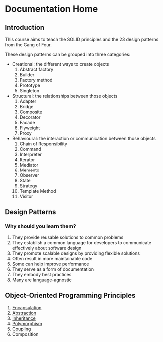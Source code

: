 # Documentation Home
## Introduction
This course aims to teach the SOLID principles and the 23 design patterns from the Gang of Four.

These design patterns can be grouped into three categories:
- Creational: the different ways to create objects
  1) Abstract factory
  2) Builder
  3) Factory method
  4) Prototype
  5) Singleton
- Structural: the relationships between those objects
  1) Adapter
  2) Bridge
  3) Composite
  4) Decorator
  5) Facade
  6) Flyweight
  7) Proxy
- Behavioural: the interaction or communication between those objects
  1) Chain of Responsibility
  2) Command
  3) Interpreter
  4) Iterator
  5) Mediator
  6) Memento
  7) Observer
  8) State
  9) Strategy
  10) Template Method
  11) Visitor

## Design Patterns
### Why should you learn them?
1) They provide reusable solutions to common problems
2) They establish a common language for developers to communicate effectively about software design
3) They promote scalable designs by providing flexible solutions
4) Often result in more maintainable code
5) Some can help improve performance
6) They serve as a form of documentation
7) They embody best practices
8) Many are language-agnostic

## Object-Oriented Programming Principles
1) [Encapsulation](/documentation/encapsulation.md)
2) [Abstraction](/documentation/abstraction.md)
3) [Inheritance](/documentation/inheritance.md)
4) [Polymorphism](/documentation/polymorphism.md)
5) [Coupling](/documentation/coupling.md)
6) Composition